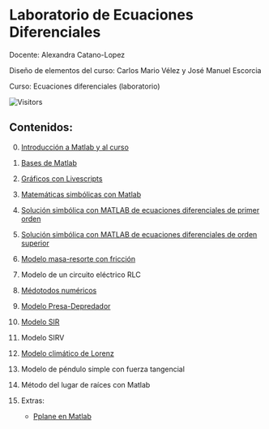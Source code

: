 # Laboratorio de Ecuaciones Diferenciales

Docente: Alexandra Catano-Lopez

Diseño de elementos del curso: Carlos Mario Vélez y José Manuel Escorcia

Curso: Ecuaciones diferenciales (laboratorio)

![Visitors](https://api.visitorbadge.io/api/visitors?path=https%3A%2F%2Falexacl95.github.io%2FEcuacionesDiferencialesLab%2F&label=Visitas&labelColor=%23697689&countColor=%23d9e3f0)

## Contenidos: 

0. [Introducción a Matlab y al curso](https://alexacl95.github.io/EcuacionesDiferencialesLab/HTML/IntroMatlab.html)

1. [Bases de Matlab](https://alexacl95.github.io/EcuacionesDiferencialesLab/HTML/FuncBase.html) 

2. [Gráficos con Livescripts](https://alexacl95.github.io/EcuacionesDiferencialesLab/HTML/LiveScripts.html)

3. [Matemáticas simbólicas con Matlab](https://alexacl95.github.io/EcuacionesDiferencialesLab/HTML/IntroMathSym.html)

4. [Solución simbólica con MATLAB de ecuaciones diferenciales de primer orden](https://alexacl95.github.io/EcuacionesDiferencialesLab/HTML/SoluDiff.html)

5. [Solución simbólica con MATLAB de ecuaciones diferenciales de orden superior](https://alexacl95.github.io/EcuacionesDiferencialesLab/HTML/EcuacionesOrdenSuperior.html)

6. [Modelo masa-resorte con fricción](https://alexacl95.github.io/EcuacionesDiferencialesLab/HTML/EjemploMasaResorte.html)

7. Modelo de un circuito eléctrico RLC

8. [Médotodos numéricos](https://alexacl95.github.io/EcuacionesDiferencialesLab/HTML/SlnNumericaEDO.html)
    
9. [Modelo Presa-Depredador](https://alexacl95.github.io/EcuacionesDiferencialesLab/HTML/ModeloPresaDepredador.html)
    
10. [Modelo SIR](https://alexacl95.github.io/EcuacionesDiferencialesLab/HTML/ModeloSIR.html)

11. Modelo SIRV
    
12. [Modelo climático de Lorenz](https://alexacl95.github.io/EcuacionesDiferencialesLab/HTML/Lorenz.html)

13. Modelo de péndulo simple con fuerza tangencial

14. Método del lugar de raíces con Matlab

15. Extras:
    - [Pplane en Matlab](https://alexacl95.github.io/EcuacionesDiferencialesLab/HTML/ExplicacionPplane.html)

